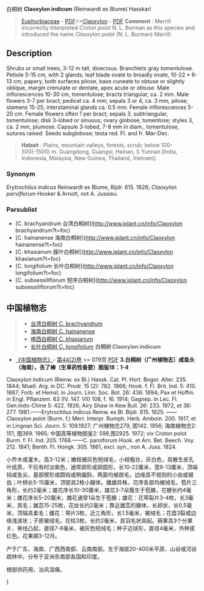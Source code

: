 白桐树 **Claoxylon indicum** (Reinwardt ex Blume) Hasskarl

> [Euphorbiaceae](http://www.iplant.cn/info/Euphorbiaceae?t=foc) - [PDF](http://www.iplant.cn/foc/pdf/Euphorbiaceae.pdf)>>[Claoxylon](http://www.iplant.cn/info/Claoxylon?t=foc) - [PDF](http://www.iplant.cn/foc/pdf/Claoxylon.pdf)
> **Comment** : 
> Merrill incorrectly interpreted *Croton polot* N. L. Burman as this species and introduced the name *Claoxylon polot* (N. L. Burman) Merrill.

## Description

Shrubs or small trees, 3-12 m tall, dioecious. Branchlets gray tomentulose. Petiole 5-15 cm, with 2 glands; leaf blade ovate to broadly ovate, 10-22 × 6-13 cm, papery, both surfaces pilose, base cuneate to obtuse or slightly oblique, margin crenulate or dentate, apex acute or obtuse. Male inflorescences 10-30 cm, tomentulose; bracts triangular, ca. 2 mm. Male flowers 3-7 per bract; pedicel ca. 4 mm; sepals 3 or 4, ca. 3 mm, pilose; stamens 15-25; interstaminal glands ca. 0.5 mm. Female inflorescences 5-20 cm. Female flowers often 1 per bract; sepals 3, subtriangular, tomentulose; disk 3-lobed or sinuous; ovary globose, tomentose; styles 3, ca. 2 mm, plumose. Capsule 3-lobed, 7-8 mm in diam., tomentulose, sutures raised. Seeds subglobose; testa red. Fl. and fr. Mar-Dec.
> **Habait** : 
> Plains, mountain valleys, forests, scrub; below 100-500(-1500) m. Guangdong, Guangxi, Hainan, S Yunnan [India, Indonesia, Malaysia, New Guinea, Thailand, Vietnam].

### Synonym
*Erytrochilus indicus* Reinwardt ex Blume, Bijdr. 615. 1826; *Claoxylon parviflorum* Hooker & Arnott, not A. Jussieu.

### Parsublist

* [C.  brachyandrum  台湾白桐树](http://www.iplant.cn/info/Claoxylon brachyandrum?t=foc)
* [C.  hainanense  海南白桐树](http://www.iplant.cn/info/Claoxylon hainanense?t=foc)
* [C.  khasianum  膜叶白桐树](http://www.iplant.cn/info/Claoxylon khasianum?t=foc)
* [C.  longifolium  长叶白桐树](http://www.iplant.cn/info/Claoxylon longifolium?t=foc)
* [C.  subsessiliflorum  短序白桐树](http://www.iplant.cn/info/Claoxylon subsessiliflorum?t=foc)
## 中国植物志

> * [台湾白桐树  C.  brachyandrum](Claoxylon-brachyandrum-台湾白桐树.md)
> * [海南白桐树  C.  hainanense](Claoxylon-hainanense-海南白桐树.md)
> * [喀西白桐树  C.  khasianum](Claoxylon-khasianum-膜叶白桐树.md)
> * [长叶白桐树  C.  longifolium](Claoxylon-longifolium-长叶白桐树.md)
**白桐树 Claoxylon indicum**

* [《中国植物志》](http://www.iplant.cn/frps)- [第44(2)卷](http://www.iplant.cn/frps/vol/44(2)) >> 079页 [PDF](http://www.iplant.cn/frps/pdf/44(2)/079a.PDF)
**3.白桐树（广州植物志）咸鱼头（海南），丢了棒（生草药性备要）图版18：1-4**

Claoxylon indicum (Reinw. ex Bl.) Hassk. Cat. Pl. Hort. Bogor. Alter. 235. 1844; Muell. Arg. in DC. Prodr. 15 (2): 782. 1866; Hook. f. Fl. Brit. Ind. 5: 410. 1887; Forb. et Hemsl. in Journ. Linn. Soc. Bot. 26: 436. 1894; Pax et Hoffm. in Engl. Pflanzenr. 63 (IV. 147. VII) 108, f. 16. 1914; Gagnep. in Lec. Fl. Gen.indo-Chine 5: 422. 1926; Airy Shaw in Kew Bull. 26: 233. 1972, et 36: 277. 1981.——Erytrochilus indicus Reinw. ex Bl. Bijdr. 615. 1825. ——Claoxylon polot (Burm. f.) Merr. Interpr. Rumph. Herb. Amboin. 200. 1917, et in Lingnan Sci. Journ. 5: 109.1927; 广州植物志279, 图142. 1956; 海南植物志2: 151, 图369. 1965; 中国高等植物图鉴2: 598,图2925. 1972; vix Croton polot Burm. f: Fl. Ind. 205. 1768.——C. paroiforum Hook. et Arn. Bet. Beech. Voy. 212. 1841; Benth. Fl. Hongk. 305. 1861, excl. syn., non A. Juss. 1824.

小乔木或灌木，高3-12米；嫩枝被灰色短绒毛，小枝粗壮，灰白色，具散生皮孔叶纸质，干后有时淡紫色，通常卵形或卵圆形，长10-22厘米，宽6-13厘米，顶端钝或急尖，基部楔形或圆钝或稍偏斜，两面均被疏毛，边缘具不规则的小齿或锯齿；叶柄长5-15厘米，顶部具2枚小腺体。雌雄异株，花序各部均被绒毛，苞片三角形，长约2毫米；雄花序长10-30厘米，雄花3-7朵簇生于苞腋，花梗长约4毫米；雌花序长5-20厘米，雌花通常1朵生于苞腋；雄花：花萼裂片3-4枚，长3毫米，具毛；雄蕊15-25枚，花丝长约2毫米；靠近雄蕊的腺体，长卵状，长0.5毫米，顶端具柔毛；雌花：萼片3枚，近三角形，长1.5毫米，被绒毛；花盘3裂或边缘浅波状；子房被绒毛，花柱3枚，长约2毫米，具羽毛状突起。蒴果具3个分果爿，脊线凸起，直径7-8毫米，被灰色短绒毛；种子近球形，直径4毫米，外种皮红色。花果期3-12月。

产于广东、海南、广西西南部、云南南部。生于海拔20-400米平原、山谷或河谷疏林中。分布于亚洲东南部各国和印度。

根部供药用，治风湿痛。

}